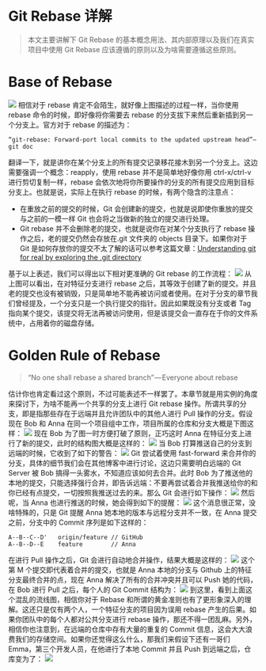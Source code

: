 # Git Rebase 详解

> 本文主要讲解下 Git Rebase 的基本概念用法、其内部原理以及我们在真实项目中使用 Git Rebase 应该遵循的原则以及为啥需要遵循这些原则。

# Base of Rebase

![](https://coding.net/u/hoteam/p/Cache/git/raw/master/2016/7/1/1-FNaZp740nmp8wz851BqcAg.png)
相信对于 rebase 肯定不会陌生，就好像上图描述的过程一样，当你使用 rebase 命令的时候，即好像将你需要去 rebase 的分支拔下来然后重新插到另一个分支上。官方对于 rebase 的描述为：

```
“git-rebase: Forward-port local commits to the updated upstream head”— git doc
```

翻译一下，就是讲你在某个分支上的所有提交记录移花接木到另一个分支上。这边需要强调一个概念：reapply，使用 rebase 并不是简单地好像你用 ctrl-x/ctrl-v 进行剪切复制一样，rebase 会依次地将你所要操作的分支的所有提交应用到目标分支上。也就是说，实际上在执行 rebase 的时候，有两个隐含的注意点：

- 在重放之前的提交的时候，Git 会创建新的提交，也就是说即使你重放的提交与之前的一模一样 Git 也会将之当做新的独立的提交进行处理。
- Git rebase 并不会删除老的提交，也就是说你在对某个分支执行了 rebase 操作之后，老的提交仍然会存放在.git 文件夹的 objects 目录下。如果你对于 Git 是如何存放你的提交不太了解的话可以参考这篇文章：[Understanding git for real by exploring the .git directory](https://medium.freecodecamp.com/understanding-git-for-real-by-exploring-the-git-directory-1e079c15b807#.6ylqa5e2w)

基于以上表述，我们可以得出以下相对更准确的 Git rebase 的工作流程：
![](https://coding.net/u/hoteam/p/Cache/git/raw/master/2016/7/1/1-p0EGOtTUhzpUnF5p2c2UAw.png)
从上图可以看出，在对特征分支进行 rebase 之后，其等效于创建了新的提交。并且老的提交也没有被销毁，只是简单地不能再被访问或者使用。在对于分支的章节我们曾经提及，一个分支只是一个执行提交的指针。因此如果既没有分支或者 Tag 指向某个提交，该提交将无法再被访问使用，但是该提交会一直存在于你的文件系统中，占用着你的磁盘存储。

# Golden Rule of Rebase

> “No one shall rebase a shared branch” — Everyone about rebase

估计你也肯定看过这个原则，不过可能表述不一样罢了。本章节就是用实例的角度来探讨下，为啥不能再一个共享的分支上进行 Git rebase 操作。所谓共享的分支，即是指那些存在于远端并且允许团队中的其他人进行 Pull 操作的分支。假设现在 Bob 和 Anna 在同一个项目组中工作，项目所属的仓库和分支大概是下图这样：
![](https://coding.net/u/hoteam/p/Cache/git/raw/master/2016/7/1/1-wxzwv6lSoduI8rKFrKCF4A.png)
现在 Bob 为了图一时方便打破了原则，正巧这时 Anna 在特征分支上进行了新的提交，此时的结构图大概是这样的：
![](https://coding.net/u/hoteam/p/Cache/git/raw/master/2016/7/1/1-XXo413qBib80JBSbQrqVaQ.png)
当 Bob 打算推送自己的分支到远端的时候，它收到了如下的警告：
![](https://coding.net/u/hoteam/p/Cache/git/raw/master/2016/7/1/1-PZAACeGy9iYU2kwEHfec9g.png)
Git 尝试着使用 fast-forward 来合并你的分支，具体的细节我们会在其他博客中进行讨论，这边只需要明白远端的 Git Server 被 Bob 搞得一头雾水，不知道应该如何去合并。此时 Bob 为了推送他的本地的提交，只能选择强行合并，即告诉远端：不要再尝试着合并我推送给你的和你已经有点提交，一切按照我推送过去的来。那么 Git 会进行如下操作：
![](https://coding.net/u/hoteam/p/Cache/git/raw/master/2016/7/1/1-tqeYmgNpYKp4a8jmyKmdxw.png)
然后呢，当 Anna 也进行推送的时候，她会得到如下的提醒：
![](https://coding.net/u/hoteam/p/Cache/git/raw/master/2016/7/1/1-be7e3r7D_gFvnIt_GAlNxA.png)
这个消息很正常，没啥特殊的，只是 Git 提醒 Anna 她本地的版本与远程分支并不一致，在 Anna 提交之前，分支中的 Commit 序列是如下这样的：

```
A--B--C--D'   origin/feature // GitHub
A--B--D--E    feature        // Anna
```

在进行 Pull 操作之后，Git 会进行自动地合并操作，结果大概是这样的：
![](https://coding.net/u/hoteam/p/Cache/git/raw/master/2016/7/1/1-f7dhTYNizT045XFCUgcc1Q.png)
这个第 M 个提交即代表着合并的提交，也就是 Anna 本地的分支与 Github 上的特征分支最终合并的点，现在 Anna 解决了所有的合并冲突并且可以 Push 她的代码，在 Bob 进行 Pull 之后，每个人的 Git Commit 结构为：
![](https://coding.net/u/hoteam/p/Cache/git/raw/master/2016/7/1/1-POHw-A3poPkF_0IRMHolSA.png)
到这里，看到上面这个混乱的流线图，相信你对于 Rebase 和所谓的黄金准则也有了更形象深入的理解。这还只是仅有两个人，一个特征分支的项目因为误用 rebase 产生的后果。如果你团队中的每个人都对公共分支进行 rebase 操作，那还不得一团乱麻。另外，相信你也注意到，在远端的仓库中存有大量的重复的 Commit 信息，这会大大浪费我们的存储空间。如果你还觉得这么什么，那我们来假设下还有一哥们 Emma，第三个开发人员，在他进行了本地 Commit 并且 Push 到远端之后，仓库变为了：
![](https://coding.net/u/hoteam/p/Cache/git/raw/master/2016/7/1/1-TRBHnwetziMTN0cSaNdwRA.png)
